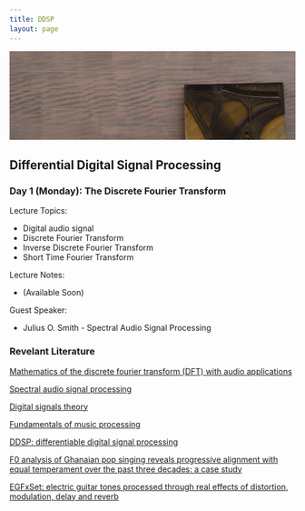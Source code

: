 ```yaml
---
title: DDSP
layout: page
---
```


<img src="assets/images/piano.png" alt="drawing" width="1000" class="center"/>

## Differential Digital Signal Processing

### Day 1 (Monday): The Discrete Fourier Transform

Lecture Topics:
* Digital audio signal
* Discrete Fourier Transform
* Inverse Discrete Fourier Transform
* Short Time Fourier Transform

Lecture Notes: 
* (Available Soon)

Guest Speaker: 
* Julius O. Smith - Spectral Audio Signal Processing

### Revelant Literature

[Mathematics of the discrete fourier transform (DFT) with audio applications](https://ccrma.stanford.edu/~jos/st/)

[Spectral audio signal processing](https://ccrma.stanford.edu/~jos/sasp/)

[Digital signals theory](https://brianmcfee.net/dstbook-site/content/intro.html)

[Fundamentals of music processing](https://www.audiolabs-erlangen.de/fau/professor/mueller/bookFMP)

[DDSP: differentiable digital signal processing](https://arxiv.org/pdf/2001.04643)

[F0 analysis of Ghanaian pop singing reveals progressive alignment with equal temperament over the past three decades: a case study](https://ccrma.stanford.edu/~iran/papers/Roman_et_al_SMC_2023.pdf)

[EGFxSet: electric guitar tones processed through real effects of distortion, modulation, delay and reverb](https://ccrma.stanford.edu/~iran/papers/Pedroza_et_al_ISMIR_2022.pdf)
